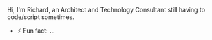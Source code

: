 Hi, I'm Richard, an Architect and Technology Consultant still having to code/script sometimes.
- ⚡ Fun fact: ...

<!---
rsmithgs/rsmithgs is a ✨ special ✨ repository because its `README.md` (this file) appears on your GitHub profile.
You can click the Preview link to take a look at your changes.
--->
